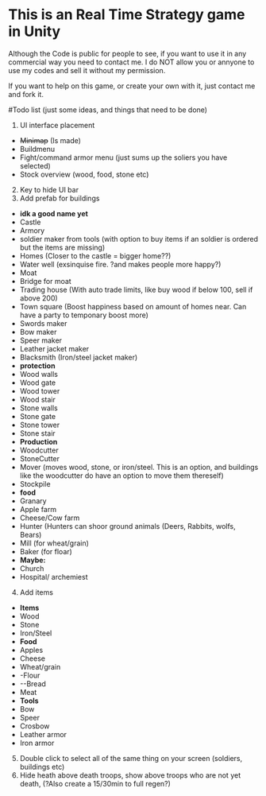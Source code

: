 # This is an Real Time Strategy game in Unity
Although the Code is public for people to see, if you want to use it in any commercial way you need to contact me.
I do NOT allow you or annyone to use my codes and sell it without my permission.

If you want to help on this game, or create your own with it, just contact me and fork it.


#Todo list
(just some ideas, and things that need to be done)
1. UI interface placement 
  * ~~Minimap~~ (Is made)
  * Buildmenu
  * Fight/command armor menu (just sums up the soliers you have selected)
  * Stock overview  (wood, food, stone etc) 
2. Key to hide UI bar 
3. Add prefab for buildings
* __idk a good name yet__
* Castle
* Armory
* soldier maker from tools (with option to buy items if an soldier is ordered but the items are missing)
* Homes (Closer to the castle = bigger home??)
* Water well (exsinquise fire. ?and makes people more happy?)
* Moat
* Bridge for moat
* Trading house (With auto trade limits, like buy wood if below 100, sell if above 200)
* Town square (Boost happiness based on amount of homes near. Can have a party to temponary boost more)
* Swords maker
* Bow maker
* Speer maker
* Leather jacket maker
* Blacksmith (Iron/steel jacket maker)
* __protection__
* Wood walls
* Wood gate
* Wood tower
* Wood stair
* Stone walls
* Stone gate
* Stone tower
* Stone stair
* __Production__
* Woodcutter
* StoneCutter
* Mover (moves wood, stone, or iron/steel. This is an option, and buildings like the woodcutter do have an option to move them thereself)
* Stockpile
* __food__
* Granary
* Apple farm
* Cheese/Cow farm
* Hunter (Hunters can shoor ground animals (Deers, Rabbits, wolfs, Bears)
* Mill (for wheat/grain)
* Baker (for floar)
* __Maybe:__
* Church
* Hospital/ archemiest
4. Add items
* __Items__
* Wood
* Stone
* Iron/Steel
* __Food__
* Apples
* Cheese
* Wheat/grain
* -Flour
* --Bread
* Meat
* __Tools__
* Bow
* Speer
* Crosbow
* Leather armor
* Iron armor
5. Double click to select all of the same thing on your screen (soldiers, buildings etc) 
6. Hide heath above death troops, show above troops who are not yet death, (?Also create a 15/30min to full regen?)